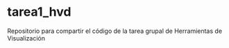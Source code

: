 # tarea1_hvd
Repositorio para compartir el código de la tarea grupal de Herramientas de Visualización
